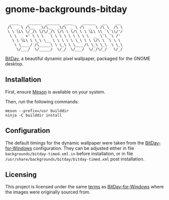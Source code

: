 # gnome-backgrounds-bitday

      ____    ______  ______  ____    ______   __    __ 
     /\  _`\ /\__  _\/\__  _\/\  _`\ /\  _  \ /\ \  /\ \
     \ \ \L\ \/_/\ \/\/_/\ \/\ \ \/\ \ \ \L\ \\ `\`\\/'/
      \ \  _ <' \ \ \   \ \ \ \ \ \ \ \ \  __ \`\ `\ /' 
       \ \ \L\ \ \_\ \__ \ \ \ \ \ \_\ \ \ \/\ \ `\ \ \ 
        \ \____/ /\_____\ \ \_\ \ \____/\ \_\ \_\  \ \_\
         \/___/  \/_____/  \/_/  \/___/  \/_/\/_/   \/_/

[BitDay], a beautiful dynamic pixel wallpaper, packaged for the GNOME desktop.


## Installation

First, ensure [Meson] is available on your system.

Then, run the following commands:

```
meson --prefix=/usr builddir
ninja -C builddir install
```


## Configuration

The default timings for the dynamic wallpaper were taken from the
[BitDay-for-Windows] configuration. They can be adjusted either in file
`backgrounds/bitday-timed.xml.in` before installation, or in file
`/usr/share/backgrounds/bitday/bitday-timed.xml` post installation.


## Licensing

This project is licensed under the same [terms](./COPYING) as
[BitDay-for-Windows] where the images were originally sourced from.


[BitDay]: https://bitday.me/
[BitDay-for-Windows]: https://github.com/DannyCare/BitDay-for-Windows/
[Meson]: https://mesonbuild.com/Getting-meson.html
